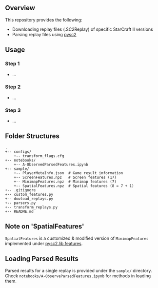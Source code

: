 ## Overview

This repository provides the following:
- Downloading replay files (.SC2Replay) of specific StarCraft II versions
- Parsing replay files using [pysc2](https://github.com/deepmind/pysc2)

## Usage

### Step 1
- ...
### Step 2
- ...
### Step 3
- ...

## Folder Structures

    .
    +-- configs/
        +-- transform_flags.cfg
    +-- notebooks/
        +-- A-ObservedParsedFeatures.ipynb
    +-- sample/
        +-- PlayerMetaInfo.json  # Game result information
        +-- ScreenFeatures.npz   # Screen features (17)
        +-- MinimapFeatures.npz  # Minimap features (7)
        +-- SpatialFeatures.npz  # Spatial features (8 = 7 + 1)
    +-- .gitignore
    +-- custom_features.py
    +-- dowload_replays.py
    +-- parsers.py
    +-- transform_replays.py  
    +-- README.md


## Note on 'SpatialFeatures'

`SpatialFeatures` is a customized & modified version of `MinimapFeatures` implemented under [pysc2.lib.features](https://github.com/deepmind/pysc2/blob/master/pysc2/lib/features.py).

## Loading Parsed Results

Parsed results for a single replay is provided under the `sample/` directory. Check `notebooks/A-ObserveParsedFeatures.ipynb` for methods in loading them.

